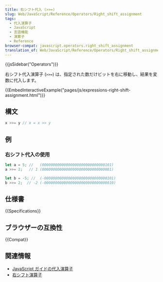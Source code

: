 ```yaml
---
title: 右シフト代入 (>>=)
slug: Web/JavaScript/Reference/Operators/Right_shift_assignment
tags:
  - 代入演算子
  - JavaScript
  - 言語機能
  - 演算子
  - Reference
browser-compat: javascript.operators.right_shift_assignment
translation_of: Web/JavaScript/Reference/Operators/Right_shift_assignment
---
```

{{jsSidebar("Operators")}}

右シフト代入演算子 (`>>=`) は、指定された数だけビットを右に移動し、結果を変数に代入します。

{{EmbedInteractiveExample("pages/js/expressions-right-shift-assignment.html")}}

## 構文

```js
x >>= y // x = x >> y
```

## 例

### 右シフト代入の使用

```js
let a = 5; //   (00000000000000000000000000000101)
a >>= 2;   // 1 (00000000000000000000000000000001)

let b = -5; //  (-00000000000000000000000000000101)
b >>= 2;  // -2 (-00000000000000000000000000000010)
```

## 仕様書

{{Specifications}}

## ブラウザーの互換性

{{Compat}}

## 関連情報

- [JavaScript ガイドの代入演算子](/ja/docs/Web/JavaScript/Guide/Expressions_and_Operators#assignment)
- [右シフト演算子](/ja/docs/Web/JavaScript/Reference/Operators/Right_shift)
